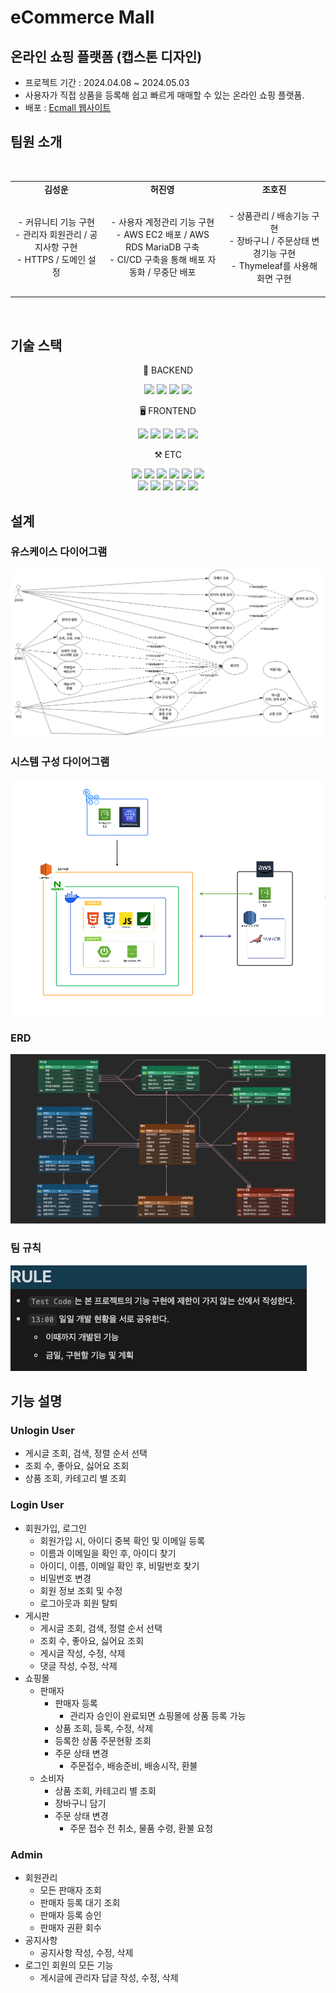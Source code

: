 # eCommerce Mall 
## 온라인 쇼핑 플랫폼 (캡스톤 디자인)
- 프로젝트 기간 : 2024.04.08 ~ 2024.05.03
- 사용자가 직접 상품을 등록해 쉽고 빠르게 매매할 수 있는 온라인 쇼핑 플랫폼.
- 배포 : [Ecmall 웹사이트](https://ecmall.site)

##  팀원 소개
<br>
<div align="center"> 
<table>
    <tr>
        <td align="center">
            <b>김성운</b>
        </td>
        <td align="center">
            <b>허진영</b>
        </td>
        <td align="center">
            <b>조호진</b>
        </td>
    </tr>
  <tr>
        <td align="center">
            <br>
            - 커뮤니티 기능 구현 <br>
            - 관리자 회원관리 / 공지사항 구현 <br>
            - HTTPS / 도메인 설정 <br>
            <br>
        </td>
        <td align="center">
            <br>
            - 사용자 계정관리 기능 구현 <br>
            - AWS EC2 배포 / AWS RDS MariaDB 구축<br>
            - CI/CD 구축을 통해 배포 자동화 / 무중단 배포 <br>
            <br>
        </td>
        <td align="center">
            <br>
            - 상품관리 / 배송기능 구현 <br>
            - 장바구니 / 주문상태 변경기능 구현 <br>
            - Thymeleaf를 사용해 화면 구현 <br>
            <br>
        </td>
    </tr>
</table>
</div>
<br>

##  기술 스택

<div align="center">
  <p>💾 BACKEND</p>
    <img src="https://img.shields.io/badge/Java 17-FF160B?style=flat-square&logo=java&logoColor=white"/>
    <img src="https://img.shields.io/badge/Spring Boot-6DB33F?style=flat-square&logo=springboot&logoColor=white"/>
    <img src="https://img.shields.io/badge/Spring_data_jpa-6DB33F?style=flat-the-badge&logo=SpringSecurity&logoColor=white"/>
    <img src="https://img.shields.io/badge/HTTP Interface-008FC7?style=flat-square&logo=jpa&logoColor=white"/>
  <p>🖥️ FRONTEND</p>
    <img src="https://img.shields.io/badge/HTML-E34F26?style=flat-square&logo=html5&logoColor=white"/>
    <img src="https://img.shields.io/badge/CSS-1572B6?style=flat-square&logo=css3&logoColor=white"/>
    <img src="https://img.shields.io/badge/BootStrap-7952B3?style=flat-square&logo=bootstrap&logoColor=white"/>
    <img src="https://img.shields.io/badge/Thymeleaf-005F0F?style=flat-square&logo=thymeleaf&logoColor=white"/>
    <img src="https://img.shields.io/badge/JavaSript-F7DF1E?style=flat-square&logo=javascript&logoColor=white"/>
  <p>⚒️ ETC</p>
    <img src="https://img.shields.io/badge/AWS S3-569A31?style=flat-square&logo=amazon s3&logoColor=white"/>
    <img src="https://img.shields.io/badge/SQLite-003B57?style=flat-square&logo=sqlite&logoColor=white"/>
    <img src="https://img.shields.io/badge/MariaDB-003545?style=flat-the-badge&logo=mariadb&logoColor=white"/>
    <img src="https://img.shields.io/badge/GitHub-181717?style=flat-square&logo=github&logoColor=white"/>
    <img src="https://img.shields.io/badge/Git-F05032?style=flat-square&logo=git&logoColor=white"/>
    <img src="https://img.shields.io/badge/Notion-000000?style=flat-square&logo=notion&logoColor=white"/>
  <br>
    <img src="https://img.shields.io/badge/Amazon EC2-FF9900?style=flat-square&logo=amazonec2&logoColor=white"/>
    <img src="https://img.shields.io/badge/Amazon RDS-527FFF?style=flat-square&logo=amazonrds&logoColor=white"/>
    <img src="https://img.shields.io/badge/GitHub Actions-2088FF?style=flat-square&logo=githubactions&logoColor=white"/>
    <img src="https://img.shields.io/badge/Docker-2496ED?style=flat-square&logo=docker&logoColor=white"/>
    <img src="https://img.shields.io/badge/-NGINX-009639?style=flat&logo=nginx&logoColor=white"/>
<br>
</div>

## 설계
### 유스케이스 다이어그램

![유스케이스 다이어그램](./img/유스케이스%20다이어그램.png)

### 시스템 구성 다이어그램

![시스템 구성 다이그램](./img/시스템%20구성%20다이어그램.png)

### ERD

![ERD](./img/ERD.png)

### 팀 규칙
![팀 규칙](./img/팀%20규칙.png)



## 기능 설명

### Unlogin User
- 게시글 조회, 검색, 정렬 순서 선택
- 조회 수, 좋아요, 싫어요 조회
- 상품 조회, 카테고리 별 조회


### Login User
- 회원가입, 로그인
  - 회원가입 시, 아이디 중복 확인 및 이메일 등록
  - 이름과 이메일을 확인 후, 아이디 찾기 
  - 아이디, 이름, 이메일 확인 후, 비밀번호 찾기 
  - 비밀번호 변경
  - 회원 정보 조회 및 수정
  - 로그아웃과 회원 탈퇴
- 게시판
  - 게시글 조회, 검색, 정렬 순서 선택
  - 조회 수, 좋아요, 싫어요 조회
  - 게시글 작성, 수정, 삭제
  - 댓글 작성, 수정, 삭제
- 쇼핑몰
  - 판매자
    - 판매자 등록
      - 관리자 승인이 완료되면 쇼핑몰에 상품 등록 가능
    - 상품 조회, 등록, 수정, 삭제 
    - 등록한 상품 주문현황 조회
    - 주문 상태 변경
      - 주문접수, 배송준비, 배송시작, 환불
  - 소비자
    - 상품 조회, 카테고리 별 조회
    - 장바구니 담기
    - 주문 상태 변경
      - 주문 접수 전 취소, 물품 수령, 환불 요청
    
    
### Admin
- 회원관리
  - 모든 판매자 조회
  - 판매자 등록 대기 조회
  - 판매자 등록 승인
  - 판매자 권환 회수
- 공지사항 
  - 공지사항 작성, 수정, 삭제
- 로그인 회원의 모든 기능
  - 게시글에 관리자 답글 작성, 수정, 삭제